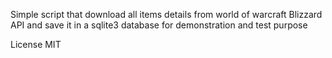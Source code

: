 Simple script that download all items details from world of warcraft Blizzard API and save it in a sqlite3 database for
demonstration and test purpose

License MIT
